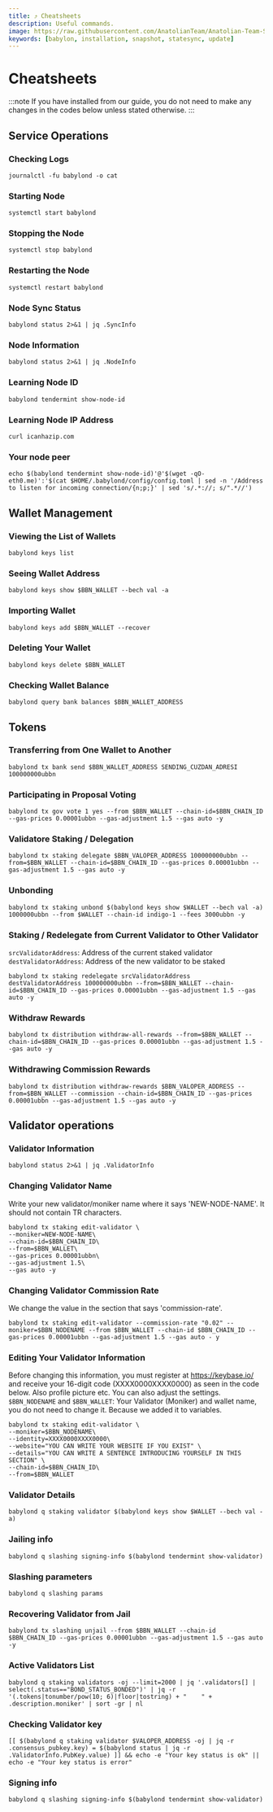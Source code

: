 ```yaml
---
title: ⤴️ Cheatsheets
description: Useful commands.
image: https://raw.githubusercontent.com/AnatolianTeam/Anatolian-Team-Services/main/docs/Testnet/Cosmos-Ecosystem/babylon/img/Babylon-Service-Cover.jpg
keywords: [babylon, installation, snapshot, statesync, update]
---
```


# Cheatsheets
:::note
If you have installed from our guide, you do not need to make any changes in the codes below unless stated otherwise.
:::

## Service Operations

### Checking Logs
```
journalctl -fu babylond -o cat
```

### Starting Node
```
systemctl start babylond
```

### Stopping the Node
```
systemctl stop babylond
```

### Restarting the Node
```
systemctl restart babylond
```

### Node Sync Status
```
babylond status 2>&1 | jq .SyncInfo
```

### Node Information
```
babylond status 2>&1 | jq .NodeInfo
```

### Learning Node ID
```
babylond tendermint show-node-id
```

### Learning Node IP Address
```
curl icanhazip.com
```

### Your node peer
```
echo $(babylond tendermint show-node-id)'@'$(wget -qO- eth0.me)':'$(cat $HOME/.babylond/config/config.toml | sed -n '/Address to listen for incoming connection/{n;p;}' | sed 's/.*://; s/".*//')
```

## Wallet Management

### Viewing the List of Wallets
```
babylond keys list
```

### Seeing Wallet Address
```
babylond keys show $BBN_WALLET --bech val -a
```

### Importing Wallet
```
babylond keys add $BBN_WALLET --recover
```

### Deleting Your Wallet
```
babylond keys delete $BBN_WALLET
```

### Checking Wallet Balance
```
babylond query bank balances $BBN_WALLET_ADDRESS
```

## Tokens

### Transferring from One Wallet to Another
```
babylond tx bank send $BBN_WALLET_ADDRESS SENDING_CUZDAN_ADRESI 100000000ubbn
```

### Participating in Proposal Voting
```
babylond tx gov vote 1 yes --from $BBN_WALLET --chain-id=$BBN_CHAIN_ID --gas-prices 0.00001ubbn --gas-adjustment 1.5 --gas auto -y
```

### Validatore Staking / Delegation
```
babylond tx staking delegate $BBN_VALOPER_ADDRESS 100000000ubbn --from=$BBN_WALLET --chain-id=$BBN_CHAIN_ID --gas-prices 0.00001ubbn --gas-adjustment 1.5 --gas auto -y
```
### Unbonding
```
babylond tx staking unbond $(babylond keys show $WALLET --bech val -a) 1000000ubbn --from $WALLET --chain-id indigo-1 --fees 3000ubbn -y
```

### Staking / Redelegate from Current Validator to Other Validator
`srcValidatorAddress`: Address of the current staked validator
`destValidatorAddress`: Address of the new validator to be staked
```
babylond tx staking redelegate srcValidatorAddress destValidatorAddress 100000000ubbn --from=$BBN_WALLET --chain-id=$BBN_CHAIN_ID --gas-prices 0.00001ubbn --gas-adjustment 1.5 --gas auto -y
```

### Withdraw Rewards
```
babylond tx distribution withdraw-all-rewards --from=$BBN_WALLET --chain-id=$BBN_CHAIN_ID --gas-prices 0.00001ubbn --gas-adjustment 1.5 --gas auto -y
```

### Withdrawing Commission Rewards

```
babylond tx distribution withdraw-rewards $BBN_VALOPER_ADDRESS --from=$BBN_WALLET --commission --chain-id=$BBN_CHAIN_ID --gas-prices 0.00001ubbn --gas-adjustment 1.5 --gas auto -y
```

## Validator operations

### Validator Information
```
babylond status 2>&1 | jq .ValidatorInfo
```

### Changing Validator Name
Write your new validator/moniker name where it says 'NEW-NODE-NAME'. It should not contain TR characters.
```
babylond tx staking edit-validator \
--moniker=NEW-NODE-NAME\
--chain-id=$BBN_CHAIN_ID\
--from=$BBN_WALLET\
--gas-prices 0.00001ubbn\
--gas-adjustment 1.5\
--gas auto -y
```

### Changing Validator Commission Rate
We change the value in the section that says 'commission-rate'.
```
babylond tx staking edit-validator --commission-rate "0.02" --moniker=$BBN_NODENAME --from $BBN_WALLET --chain-id $BBN_CHAIN_ID --gas-prices 0.00001ubbn --gas-adjustment 1.5 --gas auto - y
```

### Editing Your Validator Information
Before changing this information, you must register at https://keybase.io/ and receive your 16-digit code (XXXX0000XXXX0000) as seen in the code below. Also profile picture etc. You can also adjust the settings.
`$BBN_NODENAME` and `$BBN_WALLET`: Your Validator (Moniker) and wallet name, you do not need to change it. Because we added it to variables.
```
babylond tx staking edit-validator \
--moniker=$BBN_NODENAME\
--identity=XXXX0000XXXX0000\
--website="YOU CAN WRITE YOUR WEBSITE IF YOU EXIST" \
--details="YOU CAN WRITE A SENTENCE INTRODUCING YOURSELF IN THIS SECTION" \
--chain-id=$BBN_CHAIN_ID\
--from=$BBN_WALLET
```

### Validator Details
```
babylond q staking validator $(babylond keys show $WALLET --bech val -a)
```

### Jailing info
```
babylond q slashing signing-info $(babylond tendermint show-validator)
```

### Slashing parameters
```
babylond q slashing params
```

### Recovering Validator from Jail
```
babylond tx slashing unjail --from $BBN_WALLET --chain-id $BBN_CHAIN_ID --gas-prices 0.00001ubbn --gas-adjustment 1.5 --gas auto -y
```

### Active Validators List
```
babylond q staking validators -oj --limit=2000 | jq '.validators[] | select(.status=="BOND_STATUS_BONDED")' | jq -r '(.tokens|tonumber/pow(10; 6)|floor|tostring) + " 	 " + .description.moniker' | sort -gr | nl
```

### Checking Validator key
```
[[ $(babylond q staking validator $VALOPER_ADDRESS -oj | jq -r .consensus_pubkey.key) = $(babylond status | jq -r .ValidatorInfo.PubKey.value) ]] && echo -e "Your key status is ok" || echo -e "Your key status is error"
```

### Signing info
```
babylond q slashing signing-info $(babylond tendermint show-validator)
```
